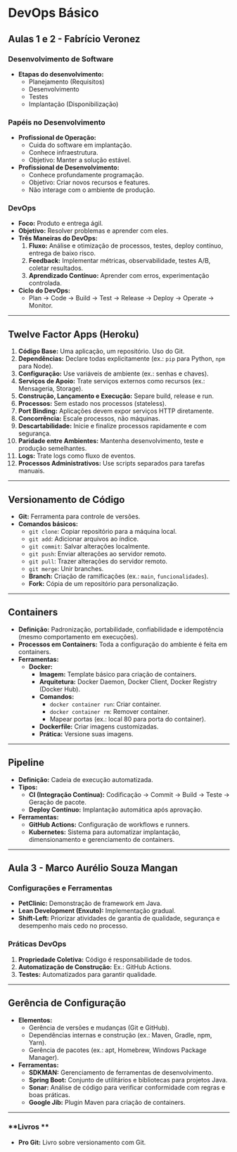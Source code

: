 # **DevOps Básico**

## **Aulas 1 e 2 - Fabrício Veronez**

### **Desenvolvimento de Software**
- **Etapas do desenvolvimento:**
  - Planejamento (Requisitos)
  - Desenvolvimento
  - Testes
  - Implantação (Disponibilização)

### **Papéis no Desenvolvimento**
- **Profissional de Operação:**
  - Cuida do software em implantação.
  - Conhece infraestrutura.
  - Objetivo: Manter a solução estável.
- **Profissional de Desenvolvimento:**
  - Conhece profundamente programação.
  - Objetivo: Criar novos recursos e features.
  - Não interage com o ambiente de produção.

### **DevOps**
- **Foco:** Produto e entrega ágil.
- **Objetivo:** Resolver problemas e aprender com eles.
- **Três Maneiras do DevOps:**
  1. **Fluxo:** Análise e otimização de processos, testes, deploy contínuo, entrega de baixo risco.
  2. **Feedback:** Implementar métricas, observabilidade, testes A/B, coletar resultados.
  3. **Aprendizado Contínuo:** Aprender com erros, experimentação controlada.
- **Ciclo do DevOps:**
  - Plan → Code → Build → Test → Release → Deploy → Operate → Monitor.

---

## **Twelve Factor Apps (Heroku)**
1. **Código Base:** Uma aplicação, um repositório. Uso do Git.
2. **Dependências:** Declare todas explicitamente (ex.: `pip` para Python, `npm` para Node).
3. **Configuração:** Use variáveis de ambiente (ex.: senhas e chaves).
4. **Serviços de Apoio:** Trate serviços externos como recursos (ex.: Mensageria, Storage).
5. **Construção, Lançamento e Execução:** Separe build, release e run.
6. **Processos:** Sem estado nos processos (stateless).
7. **Port Binding:** Aplicações devem expor serviços HTTP diretamente.
8. **Concorrência:** Escale processos, não máquinas.
9. **Descartabilidade:** Inicie e finalize processos rapidamente e com segurança.
10. **Paridade entre Ambientes:** Mantenha desenvolvimento, teste e produção semelhantes.
11. **Logs:** Trate logs como fluxo de eventos.
12. **Processos Administrativos:** Use scripts separados para tarefas manuais.

---

## **Versionamento de Código**
- **Git:** Ferramenta para controle de versões.
- **Comandos básicos:**
  - `git clone`: Copiar repositório para a máquina local.
  - `git add`: Adicionar arquivos ao índice.
  - `git commit`: Salvar alterações localmente.
  - `git push`: Enviar alterações ao servidor remoto.
  - `git pull`: Trazer alterações do servidor remoto.
  - `git merge`: Unir branches.
  - **Branch:** Criação de ramificações (ex.: `main`, `funcionalidades`).
  - **Fork:** Cópia de um repositório para personalização.

---

## **Containers**
- **Definição:** Padronização, portabilidade, confiabilidade e idempotência (mesmo comportamento em execuções).
- **Processos em Containers:** Toda a configuração do ambiente é feita em containers.
- **Ferramentas:**
  - **Docker:**
    - **Imagem:** Template básico para criação de containers.
    - **Arquitetura:** Docker Daemon, Docker Client, Docker Registry (Docker Hub).
    - **Comandos:**
      - `docker container run`: Criar container.
      - `docker container rm`: Remover container.
      - Mapear portas (ex.: local 80 para porta do container).
    - **Dockerfile:** Criar imagens customizadas.
    - **Prática:** Versione suas imagens.

---

## **Pipeline**
- **Definição:** Cadeia de execução automatizada.
- **Tipos:**
  - **CI (Integração Contínua):** Codificação → Commit → Build → Teste → Geração de pacote.
  - **Deploy Contínuo:** Implantação automática após aprovação.
- **Ferramentas:**
  - **GitHub Actions:** Configuração de workflows e runners.
  - **Kubernetes:** Sistema para automatizar implantação, dimensionamento e gerenciamento de containers.

---

## **Aula 3 - Marco Aurélio Souza Mangan**

### **Configurações e Ferramentas**
- **PetClinic:** Demonstração de framework em Java.
- **Lean Development (Enxuto):** Implementação gradual.
- **Shift-Left:** Priorizar atividades de garantia de qualidade, segurança e desempenho mais cedo no processo.

### **Práticas DevOps**
1. **Propriedade Coletiva:** Código é responsabilidade de todos.
2. **Automatização de Construção:** Ex.: GitHub Actions.
3. **Testes:** Automatizados para garantir qualidade.

---

## **Gerência de Configuração**
- **Elementos:**
  - Gerência de versões e mudanças (Git e GitHub).
  - Dependências internas e construção (ex.: Maven, Gradle, npm, Yarn).
  - Gerência de pacotes (ex.: apt, Homebrew, Windows Package Manager).
- **Ferramentas:**
  - **SDKMAN:** Gerenciamento de ferramentas de desenvolvimento.
  - **Spring Boot:** Conjunto de utilitários e bibliotecas para projetos Java.
  - **Sonar:** Análise de código para verificar conformidade com regras e boas práticas.
  - **Google Jib:** Plugin Maven para criação de containers.

---

### **Livros **
- **Pro Git:** Livro sobre versionamento com Git.
```